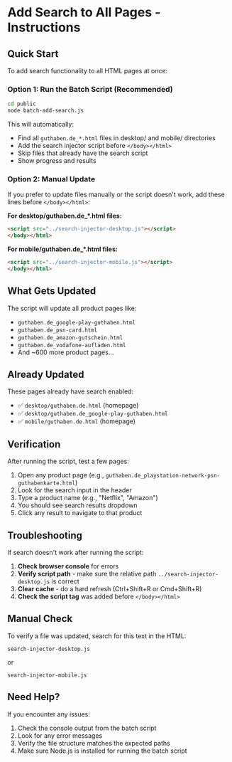 # Add Search to All Pages - Instructions

## Quick Start

To add search functionality to all HTML pages at once:

### Option 1: Run the Batch Script (Recommended)

```bash
cd public
node batch-add-search.js
```

This will automatically:
- Find all `guthaben.de_*.html` files in desktop/ and mobile/ directories
- Add the search injector script before `</body></html>`
- Skip files that already have the search script
- Show progress and results

### Option 2: Manual Update

If you prefer to update files manually or the script doesn't work, add these lines before `</body></html>`:

**For desktop/guthaben.de_*.html files:**
```html
<script src="../search-injector-desktop.js"></script>
</body></html>
```

**For mobile/guthaben.de_*.html files:**
```html
<script src="../search-injector-mobile.js"></script>
</body></html>
```

## What Gets Updated

The script will update all product pages like:
- `guthaben.de_google-play-guthaben.html`
- `guthaben.de_psn-card.html`
- `guthaben.de_amazon-gutschein.html`
- `guthaben.de_vodafone-aufladen.html`
- And ~600 more product pages...

## Already Updated

These pages already have search enabled:
- ✅ `desktop/guthaben.de.html` (homepage)
- ✅ `desktop/guthaben.de_google-play-guthaben.html`
- ✅ `mobile/guthaben.de.html` (homepage)

## Verification

After running the script, test a few pages:

1. Open any product page (e.g., `guthaben.de_playstation-network-psn-guthabenkarte.html`)
2. Look for the search input in the header
3. Type a product name (e.g., "Netflix", "Amazon")
4. You should see search results dropdown
5. Click any result to navigate to that product

## Troubleshooting

If search doesn't work after running the script:

1. **Check browser console** for errors
2. **Verify script path** - make sure the relative path `../search-injector-desktop.js` is correct
3. **Clear cache** - do a hard refresh (Ctrl+Shift+R or Cmd+Shift+R)
4. **Check the script tag** was added before `</body></html>`

## Manual Check

To verify a file was updated, search for this text in the HTML:
```
search-injector-desktop.js
```
or
```
search-injector-mobile.js
```

## Need Help?

If you encounter any issues:
1. Check the console output from the batch script
2. Look for any error messages
3. Verify the file structure matches the expected paths
4. Make sure Node.js is installed for running the batch script
